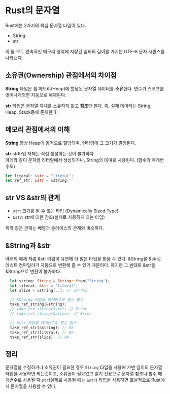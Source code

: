 # Rust의 문자열

Rust에는 2가지의 핵심 문자열 타입이 있다.

- String
- str

이 둘 모두 연속적인 메모리 영역에 저장된 임의의 길이를 가지는 UTF-8 문자 시퀀스를 나타낸다.

## 소유권(Ownership) 관점에서의 차이점

**String** 타입은 힙 메모리(Heap)에 할당된 문자열 데이터를 **소유**한다. 변수가 스코프를 벗어나게되면 자동으로 해제된다.

**str** 타입은 문자열 자체를 소유하지 않고 **참조**만 한다. 즉, 실제 데이터는 String, Heap, Stack등에 존재한다.

## 메모리 관점에서의 이해

**String** 항상 Heap에 동적으로 할당되며, 런타임에 그 크기가 결정된다.

**str** str타입 자체는 직접 생성하는 것이 불가하다. <br>
아래와 같이 문자열 리터럴에서 생성되거나, String의 대여로 사용된다. (함수의 매개변수도)

```rust
let literal: &str = "literal";
let ref_str: &str = &string;
```

## str VS &str의 관계

- `str`: 크기를 알 수 없는 타입 (Dynamically Sized Type)
- `&str`: str에 대한 참조(실제로 사용하게 되는 타입)

위와 같은 관계는 배열과 슬라이스의 관계와 비슷하다.

## &String과 &str

아래의 예제 처럼 &str 타입이 유연해 더 많은 타입을 받을 수 있다.
&String을 &str로 러스트 컴파일러가 자동으로 변환해 줄 수 있기 때문이다. 하지만 그 반대로 &str을 &String으로 변환이 불가하다.

```rust
  let string: String = String::from("String");
  let literal: &str = "literal";
  let slice = &string[..]; // str타입

  // &String 타입을 매개변수로 받는 함수
  take_ref_string(&string);
  // take_ref_string(&str); // Error
  // take_ref_string(&slice); // Error

  // &str 타입을 매개변수로 받는 함수
  take_ref_str(&string); // Ok
  take_ref_str(literal); // Ok
  take_ref_str(slice); // Ok
```

## 정리

문자열을 수정하거나 소유권이 필요한 경우 `String` 타입을 사용해 가변 길이의 문자열 타입을 사용하면 되는것이고, 소유권이 필요없고 읽기 전용으로 문자열 참조나 함수 매개변수로 사용될 때 `str`(실제로 사용될 때는 `&str`) 타입을 사용하면 효율적으로 Rust에서 문자열을 사용할 수 있다.
